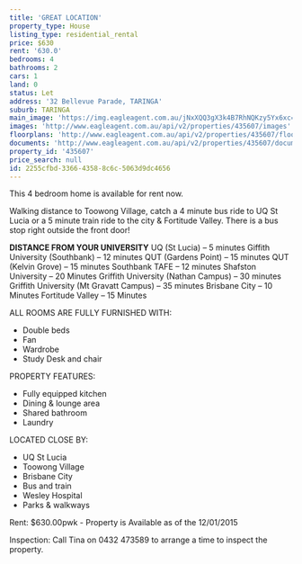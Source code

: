 ```yaml
---
title: 'GREAT LOCATION'
property_type: House
listing_type: residential_rental
price: $630
rent: '630.0'
bedrooms: 4
bathrooms: 2
cars: 1
land: 0
status: Let
address: '32 Bellevue Parade, TARINGA'
suburb: TARINGA
main_image: 'https://img.eagleagent.com.au/jNxXQQ3gX3k4B7RhNQKzy5Yx6xc=/1280x854/smart/https://s3-us-west-2.amazonaws.com/eagleagent-orig/images/6826072/414625347-image-M.jpg'
images: 'http://www.eagleagent.com.au/api/v2/properties/435607/images'
floorplans: 'http://www.eagleagent.com.au/api/v2/properties/435607/floorplans'
documents: 'http://www.eagleagent.com.au/api/v2/properties/435607/documents'
property_id: '435607'
price_search: null
id: 2255cfbd-3366-4358-8c6c-5063d9dc4656
---
```

This 4 bedroom home is available for rent now.

Walking distance to Toowong Village, catch a 4 minute bus ride to UQ St Lucia or a 5 minute train ride to the city & Fortitude Valley. There is a bus stop right outside the front door!

**DISTANCE FROM YOUR UNIVERSITY**
UQ (St Lucia) – 5 minutes
Giffith University (Southbank) – 12 minutes
QUT (Gardens Point) – 15 minutes
QUT (Kelvin Grove) – 15 minutes
Southbank TAFE – 12 minutes
Shafston University – 20 Minutes
Griffith University (Nathan Campus) – 30 minutes
Griffith University (Mt Gravatt Campus) – 35 minutes
Brisbane City – 10 Minutes
Fortitude Valley – 15 Minutes

ALL ROOMS ARE FULLY FURNISHED WITH:
- Double beds
- Fan
- Wardrobe
- Study Desk and chair

PROPERTY FEATURES:
* Fully equipped kitchen
* Dining & lounge area
* Shared bathroom
* Laundry

LOCATED CLOSE BY:
- UQ St Lucia
- Toowong Village
- Brisbane City
- Bus and train
- Wesley Hospital
- Parks & walkways

Rent: $630.00pwk - Property is Available as of the 12/01/2015

Inspection: Call Tina on 0432 473589 to arrange a time to inspect the property.
